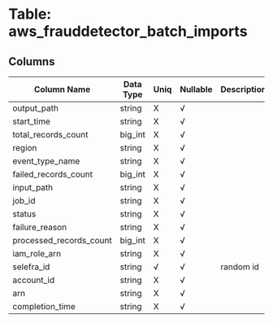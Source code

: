 # Table: aws_frauddetector_batch_imports

## Columns 

|  Column Name   |  Data Type  | Uniq | Nullable | Description | 
|  ----  | ----  | ----  | ----  | ---- | 
| output_path | string | X | √ |  | 
| start_time | string | X | √ |  | 
| total_records_count | big_int | X | √ |  | 
| region | string | X | √ |  | 
| event_type_name | string | X | √ |  | 
| failed_records_count | big_int | X | √ |  | 
| input_path | string | X | √ |  | 
| job_id | string | X | √ |  | 
| status | string | X | √ |  | 
| failure_reason | string | X | √ |  | 
| processed_records_count | big_int | X | √ |  | 
| iam_role_arn | string | X | √ |  | 
| selefra_id | string | √ | √ | random id | 
| account_id | string | X | √ |  | 
| arn | string | X | √ |  | 
| completion_time | string | X | √ |  | 


